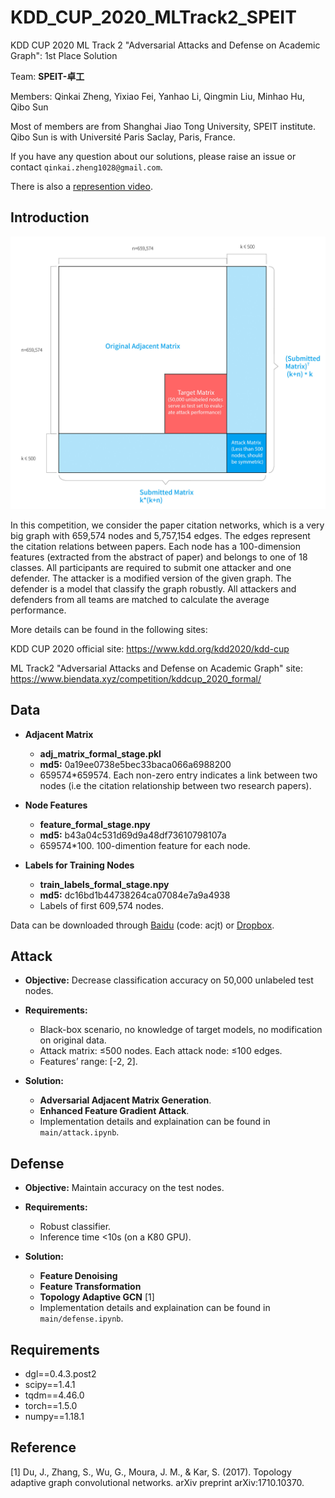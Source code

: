 # KDD_CUP_2020_MLTrack2_SPEIT
KDD CUP 2020 ML Track 2 "Adversarial Attacks and Defense on Academic Graph": 1st Place Solution

Team: **SPEIT-卓工**

Members: Qinkai Zheng, Yixiao Fei, Yanhao Li, Qingmin Liu, Minhao Hu, Qibo Sun

Most of members are from Shanghai Jiao Tong University, SPEIT institute. Qibo Sun is with Université Paris Saclay, Paris, France. 

If you have any question about our solutions, please raise an issue or contact ```qinkai.zheng1028@gmail.com```. 

There is also a [represention video](https://www.bilibili.com/video/BV1UZ4y1M7uA).

## Introduction

<div align=center><img src="./images/intro.jpg" alt="intro" width="600" /></div>

In this competition, we consider the paper citation networks, which is a very big graph with 659,574 nodes and 5,757,154 edges. The edges represent the citation relations between papers. Each node has a 100-dimension features (extracted from the abstract of paper) and belongs to one of 18 classes. All participants are required to submit one attacker and one defender. The attacker is a modified version of the given graph. The defender is a model that classify the graph robustly. All attackers and defenders from all teams are matched to calculate the average performance. 

More details can be found in the following sites:

KDD CUP 2020 official site: https://www.kdd.org/kdd2020/kdd-cup

ML Track2 "Adversarial Attacks and Defense on Academic Graph" site: https://www.biendata.xyz/competition/kddcup_2020_formal/

## Data

* **Adjacent Matrix**
  * **adj_matrix_formal_stage.pkl**
  * **md5:** 0a19ee0738e5bec33baca066a6988200
  * 659574*659574. Each non-zero entry indicates a link between two nodes (i.e the citation relationship between two research papers).

* **Node Features**
  * **feature_formal_stage.npy**
  * **md5:** b43a04c531d69d9a48df73610798107a
  * 659574*100. 100-dimention feature for each node.

* **Labels for Training Nodes**
  * **train_labels_formal_stage.npy**
  * **md5:** dc16bd1b44738264ca07084e7a9a4938
  * Labels of first 609,574 nodes.

Data can be downloaded through [Baidu]( https://pan.baidu.com/s/15TuQ0iRcIwixLt6a-aUWJg) (code: acjt) or [Dropbox](https://www.dropbox.com/s/z5outoz1r2bnp8j/kdd_cup_phase_two.zip?dl=0).

## Attack

* **Objective:** Decrease classification accuracy on 50,000 unlabeled test nodes.

* **Requirements:** 
  * Black-box scenario, no knowledge of target models, no modification on original data.
  * Attack matrix: ≤500 nodes. Each attack node: ≤100 edges.
  * Features’ range: [-2, 2].
* **Solution:**
  * **Adversarial Adjacent Matrix Generation**.
  * **Enhanced Feature Gradient Attack**.
  * Implementation details and explaination can be found in ```main/attack.ipynb```.

## Defense

* **Objective:** Maintain accuracy on the test nodes.

* **Requirements:**
  * Robust classifier.
  * Inference time <10s (on a K80 GPU).
* **Solution:**
  * **Feature Denoising** 
  * **Feature Transformation**
  * **Topology Adaptive GCN** [1]
  * Implementation details and explaination can be found in ```main/defense.ipynb```.

## Requirements

* dgl==0.4.3.post2
* scipy==1.4.1
* tqdm==4.46.0
* torch==1.5.0
* numpy==1.18.1

## Reference

[1] Du, J., Zhang, S., Wu, G., Moura, J. M., & Kar, S. (2017). Topology adaptive graph convolutional networks. arXiv preprint arXiv:1710.10370.
